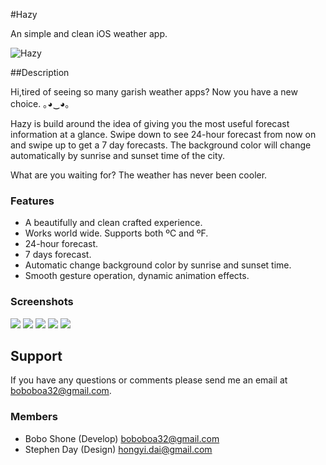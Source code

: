 #Hazy

An simple and clean iOS weather app.

![Hazy](http://a416.phobos.apple.com/us/r30/Purple2/v4/2f/7d/11/2f7d116e-a167-8bc7-9182-a8cafac8686e/mzl.vchupxwr.170x170-75.png)

##Description

Hi,tired of seeing so many garish weather apps? Now you have a new choice. ｡◕‿◕｡

Hazy is build around the idea of giving you the most useful forecast information at a glance. Swipe down to see 24-hour forecast from now on and swipe up to get a 7 day forecasts. The background color will change automatically by sunrise and sunset time of the city. 

What are you waiting for? The weather has never been cooler.

### Features 
* A beautifully and clean crafted experience. 
* Works world wide. Supports both ºC and ºF. 
* 24-hour forecast. 
* 7 days forecast. 
* Automatic change background color by sunrise and sunset time. 
* Smooth gesture operation, dynamic animation effects. 

### Screenshots

![](https://photos-6.dropbox.com/t/0/AACSZEQ5BMAjcT3UWcv-Wy0UNxGCqKq2ot66lFsYi3d-QA/12/38985441/png/32x32/3/_/1/2/1.png/7bAlCZdqVOIReZPlPVtRb65jmfsHe358eUdyF0GDQ6E?size=1280x960)
![](https://photos-2.dropbox.com/t/0/AACPP86M6p8DeOSWdaQi1lJXg_PWF52fxijEWd6pHeYRrA/12/38985441/png/32x32/3/_/1/2/2.png/oNr2rFifKV0XMP1AguZlV2hZMuPzdXwbnHnKmhYbUIA?size=1280x960)
![](https://photos-2.dropbox.com/t/0/AABFkLkqbSdlh6rVTcVp8hZhCzT68h7OfS1h2A-ftHwvxA/12/38985441/png/32x32/3/_/1/2/3.png/fMOvUXMg_-YSn7D2I2GUaFXJ-FM-gLihF58CbUqpqKI?size=1280x960)
![](https://photos-3.dropbox.com/t/0/AABHRqSi6IHyEBNigt4vDBDDJ0UDB8RNe0O1GJ59lcPbRw/12/38985441/png/32x32/3/_/1/2/4.png/FpJYcrXGjusngv3wSOnHAcRGsv6apWha3OREjoWwvoo?size=1280x960)
![](https://photos-2.dropbox.com/t/0/AAAu1dWD0MkcDHhqKtpXs4cqggHzvX5EORhuJRY65v_m1w/12/38985441/png/32x32/3/_/1/2/5.png/WWo4n9yG5izTPqV_6ql9tR5f6DPMR1oMiUVnIapCR9s?size=1280x960)

## Support

If you have any questions or comments please send me an email at boboboa32@gmail.com.

### Members

* Bobo Shone (Develop) boboboa32@gmail.com
* Stephen Day (Design) hongyi.dai@gmail.com
